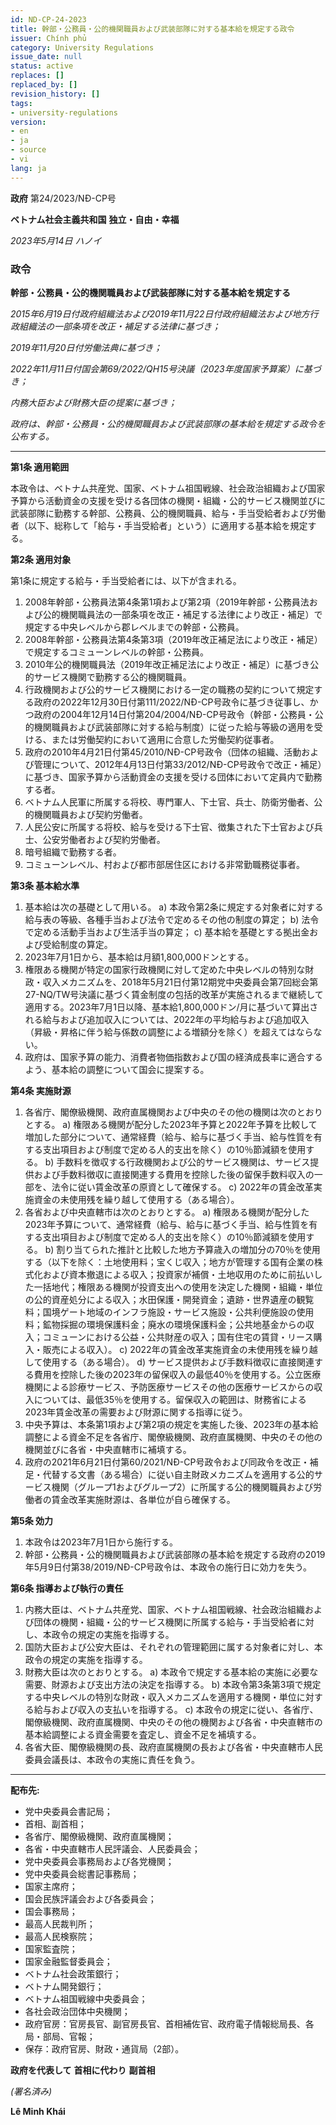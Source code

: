 ```yaml
---
id: ND-CP-24-2023
title: 幹部・公務員・公的機関職員および武装部隊に対する基本給を規定する政令
issuer: Chính phủ
category: University Regulations
issue_date: null
status: active
replaces: []
replaced_by: []
revision_history: []
tags:
- university-regulations
version:
- en
- ja
- source
- vi
lang: ja
---
```

**政府**
第24/2023/NĐ-CP号

**ベトナム社会主義共和国**
**独立・自由・幸福**

*2023年5月14日 ハノイ*

### 政令
**幹部・公務員・公的機関職員および武装部隊に対する基本給を規定する**

*2015年6月19日付政府組織法および2019年11月22日付政府組織法および地方行政組織法の一部条項を改正・補足する法律に基づき；*

*2019年11月20日付労働法典に基づき；*

*2022年11月11日付国会第69/2022/QH15号決議（2023年度国家予算案）に基づき；*

*内務大臣および財務大臣の提案に基づき；*

*政府は、幹部・公務員・公的機関職員および武装部隊の基本給を規定する政令を公布する。*

---

**第1条 適用範囲**

本政令は、ベトナム共産党、国家、ベトナム祖国戦線、社会政治組織および国家予算から活動資金の支援を受ける各団体の機関・組織・公的サービス機関並びに武装部隊に勤務する幹部、公務員、公的機関職員、給与・手当受給者および労働者（以下、総称して「給与・手当受給者」という）に適用する基本給を規定する。

**第2条 適用対象**

第1条に規定する給与・手当受給者には、以下が含まれる。

1. 2008年幹部・公務員法第4条第1項および第2項（2019年幹部・公務員法および公的機関職員法の一部条項を改正・補足する法律により改正・補足）で規定する中央レベルから郡レベルまでの幹部・公務員。
2. 2008年幹部・公務員法第4条第3項（2019年改正補足法により改正・補足）で規定するコミューンレベルの幹部・公務員。
3. 2010年公的機関職員法（2019年改正補足法により改正・補足）に基づき公的サービス機関で勤務する公的機関職員。
4. 行政機関および公的サービス機関における一定の職務の契約について規定する政府の2022年12月30日付第111/2022/NĐ-CP号政令に基づき従事し、かつ政府の2004年12月14日付第204/2004/NĐ-CP号政令（幹部・公務員・公的機関職員および武装部隊に対する給与制度）に従った給与等級の適用を受ける、または労働契約において適用に合意した労働契約従事者。
5. 政府の2010年4月21日付第45/2010/NĐ-CP号政令（団体の組織、活動および管理について、2012年4月13日付第33/2012/NĐ-CP号政令で改正・補足）に基づき、国家予算から活動資金の支援を受ける団体において定員内で勤務する者。
6. ベトナム人民軍に所属する将校、専門軍人、下士官、兵士、防衛労働者、公的機関職員および契約労働者。
7. 人民公安に所属する将校、給与を受ける下士官、徴集された下士官および兵士、公安労働者および契約労働者。
8. 暗号組織で勤務する者。
9. コミューンレベル、村および都市部居住区における非常勤職務従事者。

**第3条 基本給水準**

1. 基本給は次の基礎として用いる。
    a) 本政令第2条に規定する対象者に対する給与表の等級、各種手当および法令で定めるその他の制度の算定；
    b) 法令で定める活動手当および生活手当の算定；
    c) 基本給を基礎とする拠出金および受給制度の算定。
2. 2023年7月1日から、基本給は月額1,800,000ドンとする。
3. 権限ある機関が特定の国家行政機関に対して定めた中央レベルの特別な財政・収入メカニズムを、2018年5月21日付第12期党中央委員会第7回総会第27-NQ/TW号決議に基づく賃金制度の包括的改革が実施されるまで継続して適用する。2023年7月1日以降、基本給1,800,000ドン/月に基づいて算出される給与および追加収入については、2022年の平均給与および追加収入（昇級・昇格に伴う給与係数の調整による増額分を除く）を超えてはならない。
4. 政府は、国家予算の能力、消費者物価指数および国の経済成長率に適合するよう、基本給の調整について国会に提案する。

**第4条 実施財源**

1. 各省庁、閣僚級機関、政府直属機関および中央のその他の機関は次のとおりとする。
    a) 権限ある機関が配分した2023年予算と2022年予算を比較して増加した部分について、通常経費（給与、給与に基づく手当、給与性質を有する支出項目および制度で定める人的支出を除く）の10％節減額を使用する。
    b) 手数料を徴収する行政機関および公的サービス機関は、サービス提供および手数料徴収に直接関連する費用を控除した後の留保手数料収入の一部を、法令に従い賃金改革の原資として確保する。
    c) 2022年の賃金改革実施資金の未使用残を繰り越して使用する（ある場合）。
2. 各省および中央直轄市は次のとおりとする。
    a) 権限ある機関が配分した2023年予算について、通常経費（給与、給与に基づく手当、給与性質を有する支出項目および制度で定める人的支出を除く）の10％節減額を使用する。
    b) 割り当てられた推計と比較した地方予算歳入の増加分の70％を使用する（以下を除く：土地使用料；宝くじ収入；地方が管理する国有企業の株式化および資本撤退による収入；投資家が補償・土地収用のために前払いした一括地代；権限ある機関が投資支出への使用を決定した機関・組織・単位の公的資産処分による収入；水田保護・開発資金；遺跡・世界遺産の観覧料；国境ゲート地域のインフラ施設・サービス施設・公共利便施設の使用料；鉱物採掘の環境保護料金；廃水の環境保護料金；公共地基金からの収入；コミューンにおける公益・公共財産の収入；国有住宅の賃貸・リース購入・販売による収入）。
    c) 2022年の賃金改革実施資金の未使用残を繰り越して使用する（ある場合）。
    d) サービス提供および手数料徴収に直接関連する費用を控除した後の2023年の留保収入の最低40％を使用する。公立医療機関による診療サービス、予防医療サービスその他の医療サービスからの収入については、最低35％を使用する。留保収入の範囲は、財務省による2023年賃金改革の需要および財源に関する指導に従う。
3. 中央予算は、本条第1項および第2項の規定を実施した後、2023年の基本給調整による資金不足を各省庁、閣僚級機関、政府直属機関、中央のその他の機関並びに各省・中央直轄市に補填する。
4. 政府の2021年6月21日付第60/2021/NĐ-CP号政令および同政令を改正・補足・代替する文書（ある場合）に従い自主財政メカニズムを適用する公的サービス機関（グループ1およびグループ2）に所属する公的機関職員および労働者の賃金改革実施財源は、各単位が自ら確保する。

**第5条 効力**

1. 本政令は2023年7月1日から施行する。
2. 幹部・公務員・公的機関職員および武装部隊の基本給を規定する政府の2019年5月9日付第38/2019/NĐ-CP号政令は、本政令の施行日に効力を失う。

**第6条 指導および執行の責任**

1. 内務大臣は、ベトナム共産党、国家、ベトナム祖国戦線、社会政治組織および団体の機関・組織・公的サービス機関に所属する給与・手当受給者に対し、本政令の規定の実施を指導する。
2. 国防大臣および公安大臣は、それぞれの管理範囲に属する対象者に対し、本政令の規定の実施を指導する。
3. 財務大臣は次のとおりとする。
    a) 本政令で規定する基本給の実施に必要な需要、財源および支出方法の決定を指導する。
    b) 本政令第3条第3項で規定する中央レベルの特別な財政・収入メカニズムを適用する機関・単位に対する給与および収入の支払いを指導する。
    c) 本政令の規定に従い、各省庁、閣僚級機関、政府直属機関、中央のその他の機関および各省・中央直轄市の基本給調整による資金需要を査定し、資金不足を補填する。
4. 各省大臣、閣僚級機関の長、政府直属機関の長および各省・中央直轄市人民委員会議長は、本政令の実施に責任を負う。

---

**配布先:**
- 党中央委員会書記局；
- 首相、副首相；
- 各省庁、閣僚級機関、政府直属機関；
- 各省・中央直轄市人民評議会、人民委員会；
- 党中央委員会事務局および各党機関；
- 党中央委員会総書記事務局；
- 国家主席府；
- 国会民族評議会および各委員会；
- 国会事務局；
- 最高人民裁判所；
- 最高人民検察院；
- 国家監査院；
- 国家金融監督委員会；
- ベトナム社会政策銀行；
- ベトナム開発銀行；
- ベトナム祖国戦線中央委員会；
- 各社会政治団体中央機関；
- 政府官房：官房長官、副官房長官、首相補佐官、政府電子情報総局長、各局・部局、官報；
- 保存：政府官房、財政・通貨局（2部）。

**政府を代表して**
**首相に代わり**
**副首相**

*(署名済み)*

**Lê Minh Khái**
